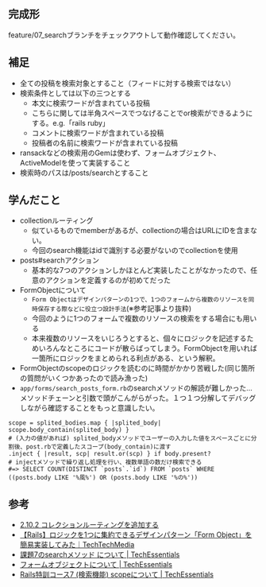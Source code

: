 ## 完成形
feature/07_searchブランチをチェックアウトして動作確認してください。

## 補足
- 全ての投稿を検索対象とすること（フィードに対する検索ではない）
- 検索条件としては以下の三つとする
  - 本文に検索ワードが含まれている投稿
  - こちらに関しては半角スペースでつなげることでor検索ができるようにする。e.g.「rails ruby」
  - コメントに検索ワードが含まれている投稿
  - 投稿者の名前に検索ワードが含まれている投稿
- ransackなどの検索用のGemは使わず、フォームオブジェクト、ActiveModelを使って実装すること
- 検索時のパスは/posts/searchとすること

## 学んだこと
- collectionルーティング
  - 似ているものでmemberがあるが、collectionの場合はURLにIDを含まない。
  - 今回のsearch機能はidで識別する必要がないのでcollectionを使用
- posts#searchアクション
  - 基本的な7つのアクションしかほとんど実装したことがなかったので、任意のアクションを定義するのが初めてだった
- FormObjectについて
  - `Form Objectはデザインパターンの1つで、1つのフォームから複数のリソースを同時保存する際などに役立つ設計手法`(※参考記事より抜粋)
  - 今回のように1つのフォームで複数のリソースの検索をする場合にも用いる
  - 本来複数のリソースをいじろうとすると、個々にロジックを記述するためいろんなところにコードが散らばってしまう。FormObjectを用いれば一箇所にロジックをまとめられる利点がある、という解釈。
- FormObjectのscopeのロジックを読むのに時間がかかり苦戦した(同じ箇所の質問がいくつかあったので読み漁った)
- `app/forms/search_posts_form.rb`のsearchメソッドの解読が難しかった…メソッドチェーンと引数で頭がこんがらがった。１つ１つ分解してデバッグしながら確認することをもっと意識したい。
```
scope = splited_bodies.map { |splited_body| scope.body_contain(splited_body) }
# (入力の値があれば) splited_bodyメソッドでユーザーの入力した値をスペースごとに分割後、post.rbで定義したスコープ(body_contain)に渡す
.inject { |result, scp| result.or(scp) } if body.present?
# injectメソッドで繰り返し処理を行い、複数単語の数だけ検索できる
#=> SELECT COUNT(DISTINCT `posts`.`id`) FROM `posts` WHERE ((posts.body LIKE '%風%') OR (posts.body LIKE '%の%'))
```



## 参考
- [2\.10\.2 コレクションルーティングを追加する](https://railsguides.jp/routing.html#%E3%82%B3%E3%83%AC%E3%82%AF%E3%82%B7%E3%83%A7%E3%83%B3%E3%83%AB%E3%83%BC%E3%83%86%E3%82%A3%E3%83%B3%E3%82%B0%E3%82%92%E8%BF%BD%E5%8A%A0%E3%81%99%E3%82%8B)
- [【Rails】ロジックを1つに集約できるデザインパターン「Form Object」を簡易実装してみた｜TechTechMedia](https://techtechmedia.com/wp-content/uploads/2019/10/%E5%90%8D%E7%A7%B0%E6%9C%AA%E8%A8%AD%E5%AE%9A%E3%81%AE%E3%83%86%E3%82%99%E3%82%B5%E3%82%99%E3%82%A4%E3%83%B3-2.png)
- [課題7のsearchメソッド について \| TechEssentials](https://tech-essentials.work/questions/160)
- [フォームオブジェクトについて \| TechEssentials](https://tech-essentials.work/questions/82)
- [Rails特訓コース7 \(検索機能\) scopeについて \| TechEssentials](https://tech-essentials.work/questions/138)

